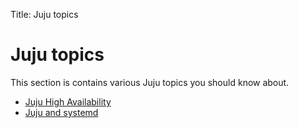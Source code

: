 Title: Juju topics


# Juju topics

This section is contains various Juju topics you should know about.

- [Juju High Availability](../juju-ha.html)
- [Juju and systemd](../juju-systemd.html)
